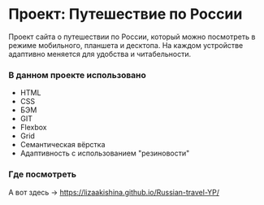 # Проект: Путешествие по России

Проект сайта о путешествии по России, который можно посмотреть в режиме мобильного, планшета и десктопа. На каждом устройстве адаптивно меняется для удобства и читабельности.

### В данном проекте использовано

- HTML
- CSS
- БЭМ
- GIT
- Flexbox
- Grid
- Семантическая вёрстка
- Адаптивность с использованием "резиновости"

### Где посмотреть

А вот здесь → https://lizaakishina.github.io/Russian-travel-YP/
